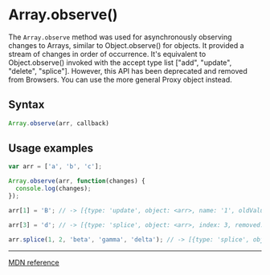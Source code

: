 # Array.observe()

The `Array.observe` method was used for asynchronously observing changes to Arrays, similar to Object.observe() for objects. It provided a stream of changes in order of occurrence. It's equivalent to Object.observe() invoked with the accept type list ["add", "update", "delete", "splice"]. However, this API has been deprecated and removed from Browsers. You can use the more general Proxy object instead.

## Syntax
```js
Array.observe(arr, callback)
```
## Usage examples

```js
var arr = ['a', 'b', 'c'];

Array.observe(arr, function(changes) {
  console.log(changes);
});

arr[1] = 'B'; // -> [{type: 'update', object: <arr>, name: '1', oldValue: 'b'}]

arr[3] = 'd'; // -> [{type: 'splice', object: <arr>, index: 3, removed: [], addedCount: 1}]

arr.splice(1, 2, 'beta', 'gamma', 'delta'); // -> [{type: 'splice', object: <arr>, index: 1, removed: ['B', 'c'], addedCount: 3}]


```

---

[MDN reference](https://developer.mozilla.org/en-US/docs/Web/JavaScript/Reference/Global_Objects/Array/observe)
